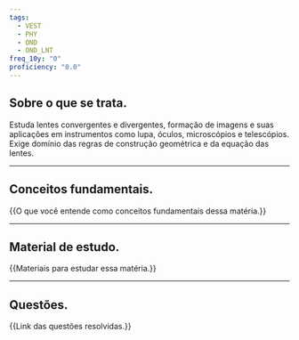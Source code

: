 ```yaml
---
tags:
  - VEST
  - PHY
  - OND
  - OND_LNT
freq_10y: "0"
proficiency: "0.0"
---
```

## Sobre o que se trata.

Estuda lentes convergentes e divergentes, formação de imagens e suas aplicações em instrumentos como lupa, óculos, microscópios e telescópios. Exige domínio das regras de construção geométrica e da equação das lentes.

--- 
## Conceitos fundamentais.

{{O que você entende como conceitos fundamentais dessa matéria.}}

---
## Material de estudo.

{{Materiais para estudar essa matéria.}}

--- 
## Questões.

{{Link das questões resolvidas.}}